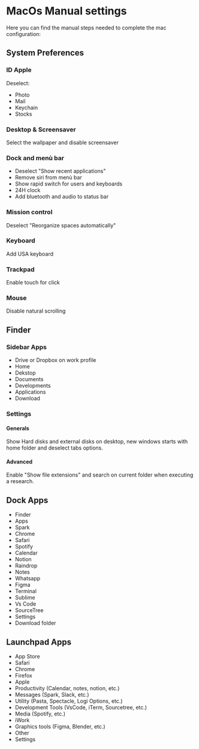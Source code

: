# MacOs Manual settings

Here you can find the manual steps needed to complete the mac configuration:

## System Preferences

### ID Apple

Deselect: 
- Photo
- Mail
- Keychain
- Stocks
  
### Desktop & Screensaver 

Select the wallpaper and disable screensaver

### Dock and menù bar 

- Deselect "Show recent applications"
- Remove siri from menù bar
- Show rapid switch for users and keyboards
- 24H clock
- Add bluetooth and audio to status bar

### Mission control

Deselect "Reorganize spaces automatically"

### Keyboard

Add USA keyboard

### Trackpad

Enable touch for click

### Mouse

Disable natural scrolling

## Finder

### Sidebar Apps

- Drive or Dropbox on work profile
- Home
- Dekstop
- Documents
- Developments
- Applications
- Download 

### Settings

#### Generals

Show Hard disks and external disks on desktop, new windows starts with home folder and deselect tabs options.

#### Advanced

Enable "Show file extensions" and search on current folder when executing a research.

## Dock Apps

- Finder
- Apps
- Spark
- Chrome
- Safari
- Spotify
- Calendar
- Notion
- Raindrop
- Notes
- Whatsapp
- Figma
- Terminal
- Sublime
- Vs Code
- SourceTree
- Settings
- Download folder

## Launchpad Apps

- App Store
- Safari
- Chrome
- Firefox
- Apple
- Productivity (Calendar, notes, notion, etc.)
- Messages (Spark, Slack, etc.)
- Utility (Pasta, Spectacle, Logi Options, etc.)
- Development Tools (VsCode, iTerm, Sourcetree, etc.)
- Media (Spotify, etc.)
- iWork
- Graphics tools (Figma, Blender, etc.)
- Other
- Settings



